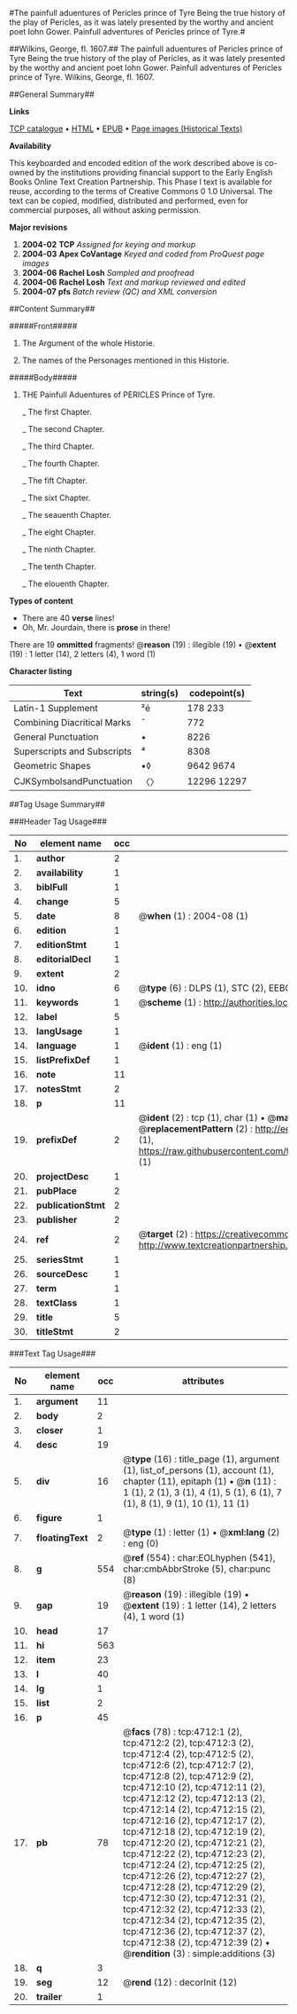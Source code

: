 #The painfull aduentures of Pericles prince of Tyre Being the true history of the play of Pericles, as it was lately presented by the worthy and ancient poet Iohn Gower. Painfull adventures of Pericles prince of Tyre.#

##Wilkins, George, fl. 1607.##
The painfull aduentures of Pericles prince of Tyre Being the true history of the play of Pericles, as it was lately presented by the worthy and ancient poet Iohn Gower.
Painfull adventures of Pericles prince of Tyre.
Wilkins, George, fl. 1607.

##General Summary##

**Links**

[TCP catalogue](http://www.ota.ox.ac.uk/tcp/)  • 
[HTML](http://tei.it.ox.ac.uk/tcp/Texts-HTML/free/A15/A15355.html)  • 
[EPUB](http://tei.it.ox.ac.uk/tcp/Texts-EPUB/free/A15/A15355.epub) • 
[Page images (Historical Texts)](https://data.historicaltexts.jisc.ac.uk/view?pubId=eebo-99840233e&pageId=eebo-99840233e-4712-1)

**Availability**

This keyboarded and encoded edition of the
	       work described above is co-owned by the institutions
	       providing financial support to the Early English Books
	       Online Text Creation Partnership. This Phase I text is
	       available for reuse, according to the terms of Creative
	       Commons 0 1.0 Universal. The text can be copied,
	       modified, distributed and performed, even for
	       commercial purposes, all without asking permission.

**Major revisions**

1. __2004-02__ __TCP__ *Assigned for keying and markup*
1. __2004-03__ __Apex CoVantage__ *Keyed and coded from ProQuest page images*
1. __2004-06__ __Rachel Losh__ *Sampled and proofread*
1. __2004-06__ __Rachel Losh__ *Text and markup reviewed and edited*
1. __2004-07__ __pfs__ *Batch review (QC) and XML conversion*

##Content Summary##

#####Front#####

1. The Argument of the whole Historie.

1. The names of the Personages mentioned in this Historie.

#####Body#####

1. THE Painfull Aduentures of PERICLES Prince of Tyre.

    _ The first Chapter.

    _ The second Chapter.

    _ The third Chapter.

    _ The fourth Chapter.

    _ The fift Chapter.

    _ The sixt Chapter.

    _ The seauenth Chapter.

    _ The eight Chapter.

    _ The ninth Chapter.

    _ The tenth Chapter.

    _ The elouenth Chapter.

**Types of content**

  * There are 40 **verse** lines!
  * Oh, Mr. Jourdain, there is **prose** in there!

There are 19 **ommitted** fragments! 
 @__reason__ (19) : illegible (19)  •  @__extent__ (19) : 1 letter (14), 2 letters (4), 1 word (1)

**Character listing**


|Text|string(s)|codepoint(s)|
|---|---|---|
|Latin-1 Supplement|²é|178 233|
|Combining             Diacritical Marks|̄|772|
|General Punctuation|•|8226|
|Superscripts             and Subscripts|⁴|8308|
|Geometric Shapes|▪◊|9642 9674|
|CJKSymbolsandPunctuation|〈〉|12296 12297|

##Tag Usage Summary##

###Header Tag Usage###

|No|element name|occ|attributes|
|---|---|---|---|
|1.|__author__|2||
|2.|__availability__|1||
|3.|__biblFull__|1||
|4.|__change__|5||
|5.|__date__|8| @__when__ (1) : 2004-08 (1)|
|6.|__edition__|1||
|7.|__editionStmt__|1||
|8.|__editorialDecl__|1||
|9.|__extent__|2||
|10.|__idno__|6| @__type__ (6) : DLPS (1), STC (2), EEBO-CITATION (1), PROQUEST (1), VID (1)|
|11.|__keywords__|1| @__scheme__ (1) : http://authorities.loc.gov/ (1)|
|12.|__label__|5||
|13.|__langUsage__|1||
|14.|__language__|1| @__ident__ (1) : eng (1)|
|15.|__listPrefixDef__|1||
|16.|__note__|11||
|17.|__notesStmt__|2||
|18.|__p__|11||
|19.|__prefixDef__|2| @__ident__ (2) : tcp (1), char (1)  •  @__matchPattern__ (2) : ([0-9\-]+):([0-9IVX]+) (1), (.+) (1)  •  @__replacementPattern__ (2) : http://eebo.chadwyck.com/downloadtiff?vid=$1&page=$2 (1), https://raw.githubusercontent.com/textcreationpartnership/Texts/master/tcpchars.xml#$1 (1)|
|20.|__projectDesc__|1||
|21.|__pubPlace__|2||
|22.|__publicationStmt__|2||
|23.|__publisher__|2||
|24.|__ref__|2| @__target__ (2) : https://creativecommons.org/publicdomain/zero/1.0/ (1), http://www.textcreationpartnership.org/docs/. (1)|
|25.|__seriesStmt__|1||
|26.|__sourceDesc__|1||
|27.|__term__|1||
|28.|__textClass__|1||
|29.|__title__|5||
|30.|__titleStmt__|2||


###Text Tag Usage###

|No|element name|occ|attributes|
|---|---|---|---|
|1.|__argument__|11||
|2.|__body__|2||
|3.|__closer__|1||
|4.|__desc__|19||
|5.|__div__|16| @__type__ (16) : title_page (1), argument (1), list_of_persons (1), account (1), chapter (11), epitaph (1)  •  @__n__ (11) : 1 (1), 2 (1), 3 (1), 4 (1), 5 (1), 6 (1), 7 (1), 8 (1), 9 (1), 10 (1), 11 (1)|
|6.|__figure__|1||
|7.|__floatingText__|2| @__type__ (1) : letter (1)  •  @__xml:lang__ (2) : eng (0)|
|8.|__g__|554| @__ref__ (554) : char:EOLhyphen (541), char:cmbAbbrStroke (5), char:punc (8)|
|9.|__gap__|19| @__reason__ (19) : illegible (19)  •  @__extent__ (19) : 1 letter (14), 2 letters (4), 1 word (1)|
|10.|__head__|17||
|11.|__hi__|563||
|12.|__item__|23||
|13.|__l__|40||
|14.|__lg__|1||
|15.|__list__|2||
|16.|__p__|45||
|17.|__pb__|78| @__facs__ (78) : tcp:4712:1 (2), tcp:4712:2 (2), tcp:4712:3 (2), tcp:4712:4 (2), tcp:4712:5 (2), tcp:4712:6 (2), tcp:4712:7 (2), tcp:4712:8 (2), tcp:4712:9 (2), tcp:4712:10 (2), tcp:4712:11 (2), tcp:4712:12 (2), tcp:4712:13 (2), tcp:4712:14 (2), tcp:4712:15 (2), tcp:4712:16 (2), tcp:4712:17 (2), tcp:4712:18 (2), tcp:4712:19 (2), tcp:4712:20 (2), tcp:4712:21 (2), tcp:4712:22 (2), tcp:4712:23 (2), tcp:4712:24 (2), tcp:4712:25 (2), tcp:4712:26 (2), tcp:4712:27 (2), tcp:4712:28 (2), tcp:4712:29 (2), tcp:4712:30 (2), tcp:4712:31 (2), tcp:4712:32 (2), tcp:4712:33 (2), tcp:4712:34 (2), tcp:4712:35 (2), tcp:4712:36 (2), tcp:4712:37 (2), tcp:4712:38 (2), tcp:4712:39 (2)  •  @__rendition__ (3) : simple:additions (3)|
|18.|__q__|3||
|19.|__seg__|12| @__rend__ (12) : decorInit (12)|
|20.|__trailer__|1||
